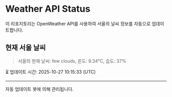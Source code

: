
# Weather API Status

이 리포지토리는 OpenWeather API를 사용하여 서울의 날씨 정보를 자동으로 업데이트합니다.

## 현재 서울 날씨
> 서울의 현재 날씨: few clouds, 온도: 9.34°C, 습도: 37%

⏳ 업데이트 시간: 2025-10-27 10:15:33 (UTC)

---
자동 업데이트 봇에 의해 관리됩니다.
